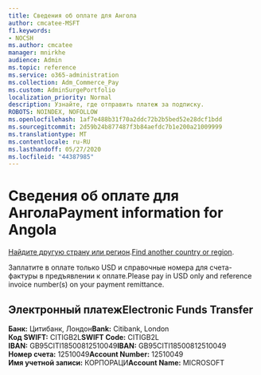```yaml
---
title: Сведения об оплате для Ангола
author: cmcatee-MSFT
f1.keywords:
- NOCSH
ms.author: cmcatee
manager: mnirkhe
audience: Admin
ms.topic: reference
ms.service: o365-administration
ms.collection: Adm_Commerce_Pay
ms.custom: AdminSurgePortfolio
localization_priority: Normal
description: Узнайте, где отправить платеж за подписку.
ROBOTS: NOINDEX, NOFOLLOW
ms.openlocfilehash: 1af7e488b31f70a2ddc72b2b5bed52e28dcf1bdd
ms.sourcegitcommit: 2d59b24b877487f3b84aefdc7b1e200a21009999
ms.translationtype: MT
ms.contentlocale: ru-RU
ms.lasthandoff: 05/27/2020
ms.locfileid: "44387985"
---
```

# <a name="payment-information-for-angola"></a><span data-ttu-id="42080-103">Сведения об оплате для Ангола</span><span class="sxs-lookup"><span data-stu-id="42080-103">Payment information for Angola</span></span>

<span data-ttu-id="42080-104">[Найдите другую страну или регион](../billing-and-payments/pay-for-your-subscription.md).</span><span class="sxs-lookup"><span data-stu-id="42080-104">[Find another country or region](../billing-and-payments/pay-for-your-subscription.md).</span></span>

<span data-ttu-id="42080-105">Заплатите в оплате только USD и справочные номера для счета-фактуры в предъявлении к оплате.</span><span class="sxs-lookup"><span data-stu-id="42080-105">Please pay in USD only and reference invoice number(s) on your payment remittance.</span></span>

## <a name="electronic-funds-transfer"></a><span data-ttu-id="42080-106">Электронный платеж</span><span class="sxs-lookup"><span data-stu-id="42080-106">Electronic Funds Transfer</span></span>

<span data-ttu-id="42080-107">**Банк:** Цитибанк, Лондон</span><span class="sxs-lookup"><span data-stu-id="42080-107">**Bank:** Citibank, London</span></span>  
<span data-ttu-id="42080-108">**Код SWIFT:** CITIGB2L</span><span class="sxs-lookup"><span data-stu-id="42080-108">**SWIFT Code:** CITIGB2L</span></span>  
<span data-ttu-id="42080-109">**IBAN:** GB95CITI18500812510049</span><span class="sxs-lookup"><span data-stu-id="42080-109">**IBAN:** GB95CITI18500812510049</span></span>  
<span data-ttu-id="42080-110">**Номер счета:** 12510049</span><span class="sxs-lookup"><span data-stu-id="42080-110">**Account Number:** 12510049</span></span>  
<span data-ttu-id="42080-111">**Имя учетной записи:** КОРПОРАЦИ</span><span class="sxs-lookup"><span data-stu-id="42080-111">**Account Name:** MICROSOFT</span></span>  